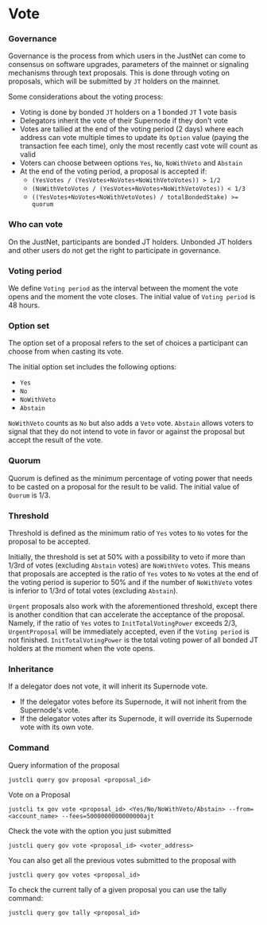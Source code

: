 # Vote

### Governance

Governance is the process from which users in the JustNet can come to consensus on software upgrades, parameters of the mainnet or signaling mechanisms through text proposals. This is done through voting on proposals, which will be submitted by `JT` holders on the mainnet.

Some considerations about the voting process:

- Voting is done by bonded `JT` holders on a 1 bonded `JT` 1 vote basis
- Delegators inherit the vote of their Supernode if they don't vote
- Votes are tallied at the end of the voting period (2 days) where each address can vote multiple times to update its `Option` value (paying the transaction fee each time), only the most recently cast vote will count as valid
- Voters can choose between options `Yes`, `No`, `NoWithVeto` and `Abstain`
- At the end of the voting period, a proposal is accepted if:
  - `(YesVotes / (YesVotes+NoVotes+NoWithVetoVotes)) > 1/2`
  - `(NoWithVetoVotes / (YesVotes+NoVotes+NoWithVetoVotes)) < 1/3`
  - `((YesVotes+NoVotes+NoWithVetoVotes) / totalBondedStake) >= quorum`
  
### Who can vote

On the JustNet, participants are bonded JT holders. Unbonded JT holders and other users do not get the right to participate in governance.

### Voting period

We define `Voting period` as the interval between the moment the vote opens and the moment the vote closes. The initial value of `Voting period` is 48 hours.

### Option set

The option set of a proposal refers to the set of choices a participant can choose from when casting its vote.

The initial option set includes the following options: 
- `Yes`
- `No`
- `NoWithVeto` 
- `Abstain` 

`NoWithVeto` counts as `No` but also adds a `Veto` vote. `Abstain` allows voters to signal that they do not intend to vote in favor or against the proposal but accept the result of the vote. 

### Quorum 

Quorum is defined as the minimum percentage of voting power that needs to be casted on a proposal for the result to be valid. The initial value of `Quorum` is 1/3.

### Threshold

Threshold is defined as the minimum ratio of `Yes` votes to `No` votes for the proposal to be accepted.

Initially, the threshold is set at 50% with a possibility to veto if more than 1/3rd of votes (excluding `Abstain` votes) are `NoWithVeto` votes. This means that proposals are accepted is the ratio of `Yes` votes to `No` votes at the end of the voting period is superior to 50% and if the number of `NoWithVeto` votes is inferior to 1/3rd of total votes (excluding `Abstain`).

`Urgent` proposals also work with the aforementioned threshold, except there is another condition that can accelerate the acceptance of the proposal. Namely, if the ratio of `Yes` votes to `InitTotalVotingPower` exceeds 2/3, `UrgentProposal` will be immediately accepted, even if the `Voting period` is not finished. `InitTotalVotingPower` is the total voting power of all bonded JT holders at the moment when the vote opens.

### Inheritance

If a delegator does not vote, it will inherit its Supernode vote.

- If the delegator votes before its Supernode, it will not inherit from the Supernode's vote.
- If the delegator votes after its Supernode, it will override its Supernode vote with its own vote.

### Command
Query information of the proposal
```
justcli query gov proposal <proposal_id>
```
Vote on a Proposal
```
justcli tx gov vote <proposal_id> <Yes/No/NoWithVeto/Abstain> --from=<account_name> --fees=5000000000000000ajt
```
Check the vote with the option you just submitted
```
justcli query gov vote <proposal_id> <voter_address>
```
You can also get all the previous votes submitted to the proposal with
```
justcli query gov votes <proposal_id>
```
To check the current tally of a given proposal you can use the tally command:
```
justcli query gov tally <proposal_id>
```
